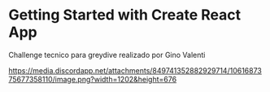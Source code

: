 # Getting Started with Create React App

Challenge tecnico para greydive realizado por Gino Valenti

https://media.discordapp.net/attachments/849741352882929714/1061687375677358110/image.png?width=1202&height=676

